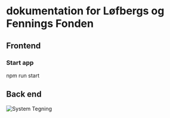 # dokumentation for Løfbergs og Fennings Fonden

## Frontend
### Start app
npm run start

## Back end
![System Tegning](lof-frontend/src/config/readme/lof-system.png "Sammenhæng")